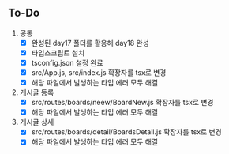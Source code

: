 ## To-Do

1. 공통
    - [x]  완성된 day17 폴더를 활용해 day18 완성
    - [x]  타입스크립트 설치
    - [x]  tsconfig.json 설정 완료
    - [x]  src/App.js, src/index.js 확장자를 tsx로 변경
    - [x]  해당 파일에서 발생하는 타입 에러 모두 해결
2. 게시글 등록
    - [x]  src/routes/boards/neew/BoardNew.js 확장자를 tsx로 변경
    - [x]  해당 파일에서 발생하는 타입 에러 모두 해결
3. 게시글 상세
    - [x]  src/routes/boards/detail/BoardsDetail.js 확장자를 tsx로 변경
    - [x]  해당 파일에서 발생하는 타입 에러 모두 해결